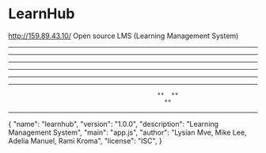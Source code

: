 # LearnHub
http://159.89.43.10/
Open source LMS (Learning Management System) 
**************************************************
                                       
*  *                                             **
*  *                                           **  **
*  *               **         **              **   **
*  *******       **  * *   **  * *             ** 
**********     **       ****       **        **  **
                                              **  **
                                                **
**************************************************

{
  "name": "learnhub",
  "version": "1.0.0",
  "description": "Learning Management System",
  "main": "app.js",
  "author": "Lysian Mve, Mike Lee, Adelia Manuel, Rami Kroma",
  "license": "ISC",
}
